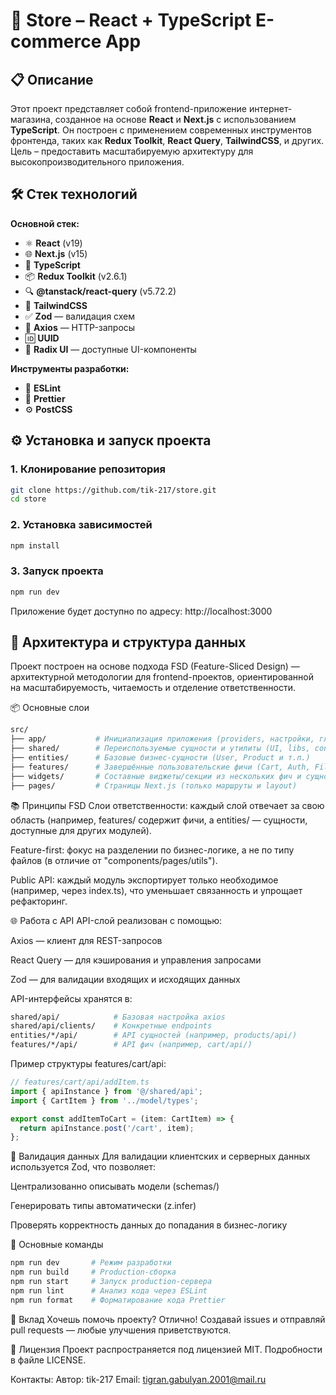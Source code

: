 # 🛒 Store – React + TypeScript E-commerce App

## 📋 Описание

Этот проект представляет собой frontend-приложение интернет-магазина, созданное на основе **React** и **Next.js** с использованием **TypeScript**. Он построен с применением современных инструментов фронтенда, таких как **Redux Toolkit**, **React Query**, **TailwindCSS**, и других. Цель – предоставить масштабируемую архитектуру для высокопроизводительного приложения.

## 🛠 Стек технологий

**Основной стек:**

- ⚛️ **React** (v19)
- 🌐 **Next.js** (v15)
- 💬 **TypeScript**
- 📦 **Redux Toolkit** (v2.6.1)
- 🔍 **@tanstack/react-query** (v5.72.2)
- 🎨 **TailwindCSS**
- ✅ **Zod** — валидация схем
- 📡 **Axios** — HTTP-запросы
- 🆔 **UUID**
- 🧩 **Radix UI** — доступные UI-компоненты

**Инструменты разработки:**

- 📏 **ESLint**
- 🧼 **Prettier**
- ⚙️ **PostCSS**

## ⚙ Установка и запуск проекта

### 1. Клонирование репозитория

```bash
git clone https://github.com/tik-217/store.git
cd store
```

### 2. Установка зависимостей
```bash
npm install
```

### 3. Запуск проекта

```bash
npm run dev
```
Приложение будет доступно по адресу: http://localhost:3000

## 🧱 Архитектура и структура данных
Проект построен на основе подхода FSD (Feature-Sliced Design) — архитектурной методологии для frontend-проектов, ориентированной на масштабируемость, читаемость и отделение ответственности.

📦 Основные слои
```bash
src/
├── app/           # Инициализация приложения (providers, настройки, глобальные стили)
├── shared/        # Переиспользуемые сущности и утилиты (UI, libs, config, helpers)
├── entities/      # Базовые бизнес-сущности (User, Product и т.п.)
├── features/      # Завершённые пользовательские фичи (Cart, Auth, Filters и т.п.)
├── widgets/       # Составные виджеты/секции из нескольких фич и сущностей
├── pages/         # Страницы Next.js (только маршруты и layout)
```

📚 Принципы FSD
Слои ответственности: каждый слой отвечает за свою область (например, features/ содержит фичи, а entities/ — сущности, доступные для других модулей).

Feature-first: фокус на разделении по бизнес-логике, а не по типу файлов (в отличие от "components/pages/utils").

Public API: каждый модуль экспортирует только необходимое (например, через index.ts), что уменьшает связанность и упрощает рефакторинг.

🌐 Работа с API
API-слой реализован с помощью:

Axios — клиент для REST-запросов

React Query — для кэширования и управления запросами

Zod — для валидации входящих и исходящих данных

API-интерфейсы хранятся в:

```bash
shared/api/            # Базовая настройка axios
shared/api/clients/    # Конкретные endpoints
entities/*/api/        # API сущностей (например, products/api/)
features/*/api/        # API фич (например, cart/api/)
```

Пример структуры features/cart/api:
```ts
// features/cart/api/addItem.ts
import { apiInstance } from '@/shared/api';
import { CartItem } from '../model/types';

export const addItemToCart = (item: CartItem) => {
  return apiInstance.post('/cart', item);
};
```

🧪 Валидация данных
Для валидации клиентских и серверных данных используется Zod, что позволяет:

Централизованно описывать модели (schemas/)

Генерировать типы автоматически (z.infer)

Проверять корректность данных до попадания в бизнес-логику

🚀 Основные команды
```bash
npm run dev       # Режим разработки
npm run build     # Production-сборка
npm run start     # Запуск production-сервера
npm run lint      # Анализ кода через ESLint
npm run format    # Форматирование кода Prettier
```

🤝 Вклад
Хочешь помочь проекту? Отлично! Создавай issues и отправляй pull requests — любые улучшения приветствуются.

📄 Лицензия
Проект распространяется под лицензией MIT. Подробности в файле LICENSE.

Контакты:
Автор: tik-217
Email: tigran.gabulyan.2001@mail.ru
